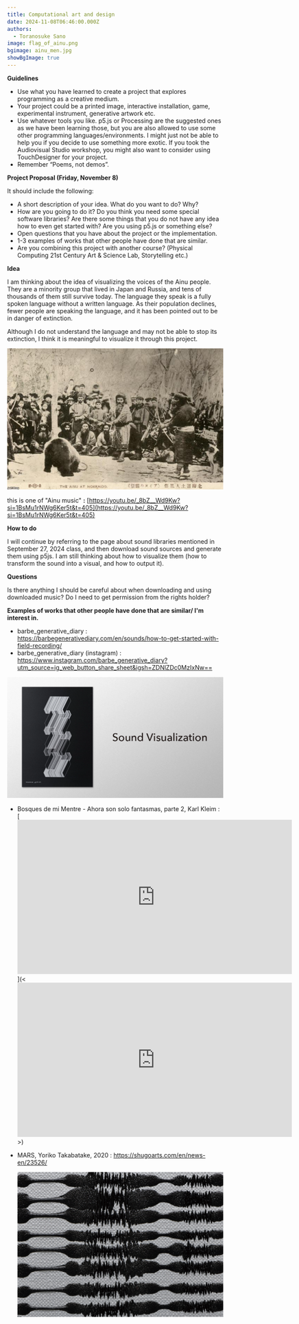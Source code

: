 ```yaml
---
title: Computational art and design
date: 2024-11-08T06:46:00.000Z
authors:
  - Toranosuke Sano
image: flag_of_ainu.png
bgimage: ainu_men.jpg
showBgImage: true
---
```

**Guidelines**

* Use what you have learned to create a project that explores programming as a creative medium.
* Your project could be a printed image, interactive installation, game, experimental instrument, generative artwork etc.
* Use whatever tools you like. p5.js or Processing are the suggested ones as we have been learning those, but you are also allowed to use some other programming languages/environments. I might just not be able to help you if you decide to use something more exotic. If you took the Audiovisual Studio workshop, you might also want to consider using TouchDesigner for your project.
* Remember “Poems, not demos”.

**Project Proposal (Friday, November 8)**

It should include the following:

* A short description of your idea. What do you want to do? Why?
* How are you going to do it? Do you think you need some special software libraries? Are there some things that you do not have any idea how to even get started with? Are you using p5.js or something else?
* Open questions that you have about the project or the implementation.
* 1-3 examples of works that other people have done that are similar.
* Are you combining this project with another course? (Physical Computing 21st Century Art & Science Lab, Storytelling etc.)

**Idea**

I am thinking about the idea of visualizing the voices of the Ainu people. They are a minority group that lived in Japan and Russia, and tens of thousands of them still survive today. The language they speak is a fully spoken language without a written language. As their population declines, fewer people are speaking the language, and it has been pointed out to be in danger of extinction.

Although I do not understand the language and may not be able to stop its extinction, I think it is meaningful to visualize it through this project.

![](ainu_fes.jpg "Ainu brown bear sacrificial ceremony")

this is one of "Ainu music" **:** [https://youtu.be/_8bZ__Wd9Kw?si=1BsMu1rNWg6Ker5t&t=405](https://youtu.be/_8bZ__Wd9Kw?si=1BsMu1rNWg6Ker5t&t=405)

**How to do**

I will continue by referring to the page about sound libraries mentioned in September 27, 2024 class, and then download sound sources and generate them using p5js. I am still thinking about how to visualize them (how to transform the sound into a visual, and how to output it).

**Questions**

Is there anything I should be careful about when downloading and using downloaded music? Do I need to get permission from the rights holder?

**Examples of works that other people have done that are similar/ I'm interest in.**

* barbe_generative_diary : <https://barbegenerativediary.com/en/sounds/how-to-get-started-with-field-recording/>
* barbe_generative_diary (instagram) : <https://www.instagram.com/barbe_generative_diary?utm_source=ig_web_button_share_sheet&igsh=ZDNlZDc0MzIxNw==>[](https://www.instagram.com/barbe_generative_diary?utm_source=ig_web_button_share_sheet&igsh=ZDNlZDc0MzIxNw==)

![](スクリーンショット-2024-11-08-8.26.23.png "Sound Visualization")

* Bosques de mi Mentre - Ahora son solo fantasmas, parte 2, Karl Kleim : \[<iframe title="vimeo-player" src="https://player.vimeo.com/video/43974919?h=5bd7dfb2a1" width="640" height="360" frameborder="0"    allowfullscreen></iframe>](<<iframe title="vimeo-player" src="https://player.vimeo.com/video/43974919?h=5bd7dfb2a1" width="640" height="360" frameborder="0"    allowfullscreen></iframe>>)
* MARS, Yoriko Takabatake, 2020 : <https://shugoarts.com/en/news-en/23526/>[](https://shugoarts.com/en/news-en/23526/)

  ![](スクリーンショット-2024-11-08-8.23.35.png "MARS 11, Yuriko Takabatake, 2020")
